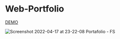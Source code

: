 # Web-Portfolio
[DEMO](https://faustosav.vercel.app/)

![Screenshot 2022-04-17 at 23-22-08 Portafolio - FS](https://user-images.githubusercontent.com/84111811/163744483-4dce97cd-7fb9-4cc8-93ba-5eaaf76fc8bd.png)
